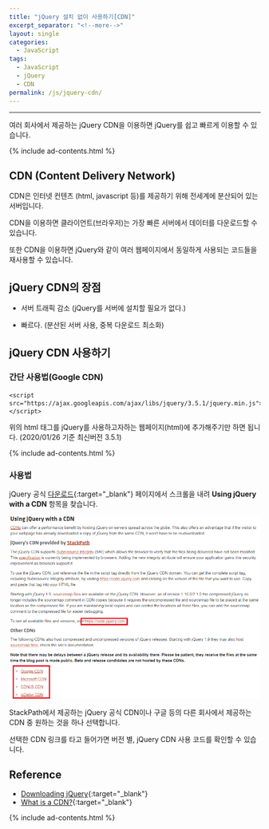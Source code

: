 ```yaml
---
title: "jQuery 설치 없이 사용하기[CDN]"
excerpt_separator: "<!--more-->"
layout: single
categories:
  - JavaScript
tags:
  - JavaScript
  - jQuery
  - CDN
permalink: /js/jquery-cdn/
---
```

---
여러 회사에서 제공하는 jQuery CDN을 이용하면 jQuery를 쉽고 빠르게 이용할 수 있습니다.

<!--more-->

{% include ad-contents.html %}

## CDN (Content Delivery Network)

CDN은 인터넷 컨텐츠 (html, javascript 등)를 제공하기 위해 전세계에 분산되어 있는 서버입니다.

CDN을 이용하면 클라이언트(브라우저)는 가장 빠른 서버에서 데이터를 다운로드할 수 있습니다.

또한 CDN을 이용하면 jQuery와 같이 여러 웹페이지에서 동일하게 사용되는 코드들을 재사용할 수 있습니다.

## jQuery CDN의 장점

  * 서버 트래픽 감소 (jQuery를 서버에 설치할 필요가 없다.)

  * 빠르다. (분산된 서버 사용, 중복 다운로드 최소화)

## jQuery CDN 사용하기

### 간단 사용법(Google CDN)
```
<script src="https://ajax.googleapis.com/ajax/libs/jquery/3.5.1/jquery.min.js"></script>
```
위의 html 태그를 jQuery를 사용하고자하는 웹페이지(html)에 추가해주기만 하면 됩니다. (2020/01/26 기준 최신버전 3.5.1)

{% include ad-contents.html %}

### 사용법

jQuery 공식 [다운로드](https://jquery.com/download/){:target="_blank"} 페이지에서 스크롤을 내려 **Using jQuery with a CDN** 항목을 찾습니다.

![jquery](/assets/post-images/jquerycdn0.png)

StackPath에서 제공하는 jQuery 공식 CDN이나 구글 등의 다른 회사에서 제공하는 CDN 중 원하는 것을 하나 선택합니다.

선택한 CDN 링크를 타고 들어가면 버전 별, jQuery CDN 사용 코드를 확인할 수 있습니다.

## Reference
* [Downloading jQuery](https://jquery.com/download/){:target="_blank"}
* [What is a CDN?](https://www.cloudflare.com/learning/cdn/what-is-a-cdn/){:target="_blank"}

{% include ad-contents.html %}